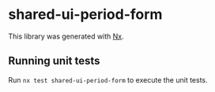 # shared-ui-period-form

This library was generated with [Nx](https://nx.dev).

## Running unit tests

Run `nx test shared-ui-period-form` to execute the unit tests.
